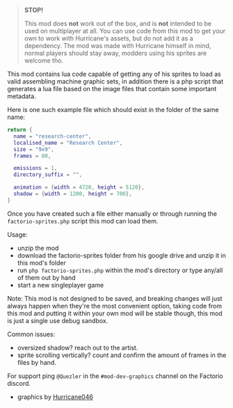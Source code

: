 > **STOP!**
>
> This mod does **not** work out of the box, and is **not** intended to be used on multiplayer at all.
> You can use code from this mod to get your own to work with Hurricane's assets, but do not add it as a dependency.
> The mod was made with Hurricane himself in mind, normal players should stay away, modders using his sprites are welcome tho.

This mod contains lua code capable of getting any of his sprites to load as valid assembling machine graphic sets,
in addition there is a php script that generates a lua file based on the image files that contain some important metadata.

Here is one such example file which should exist in the folder of the same name:
```lua
return {
  name = "research-center",
  localised_name = "Research Center",
  size = "9x9",
  frames = 80,

  emissions = 1,
  directory_suffix = "",

  animation = {width = 4720, height = 5120},
  shadow = {width = 1200, height = 700},
}
```

Once you have created such a file either manually or through running the `factorio-sprites.php` script this mod can load them.

Usage:
- unzip the mod
- download the factorio-sprites folder from his google drive and unzip it in this mod's folder
- run `php factorio-sprites.php` within the mod's directory or type any/all of them out by hand
- start a new singleplayer game

Note:
This mod is not designed to be saved, and breaking changes will just always happen when they're the most convenient option,
taking code from this mod and putting it within your own mod will be stable though, this mod is just a single use debug sandbox.

Common issues:
- oversized shadow? reach out to the artist.
- sprite scrolling vertically? count and confirm the amount of frames in the files by hand.

For support ping `@Quezler` in the `#mod-dev-graphics` channel on the Factorio discord.
- graphics by [Hurricane046](https://mods.factorio.com/user/Hurricane046)

